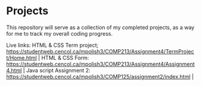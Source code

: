 # Projects
This repository will serve as a collection of my completed projects, as a way for me to track my overall coding progress.

Live links:
HTML & CSS Term project; https://studentweb.cencol.ca/mpolish3/COMP213/Assignment4/TermProject/Home.html |
HTML & CSS Form: https://studentweb.cencol.ca/mpolish3/COMP213/Assignment4/Assignment4.html |
Java script Assignment 2: https://studentweb.cencol.ca/mpolish3/COMP125/assignment2/index.html |
